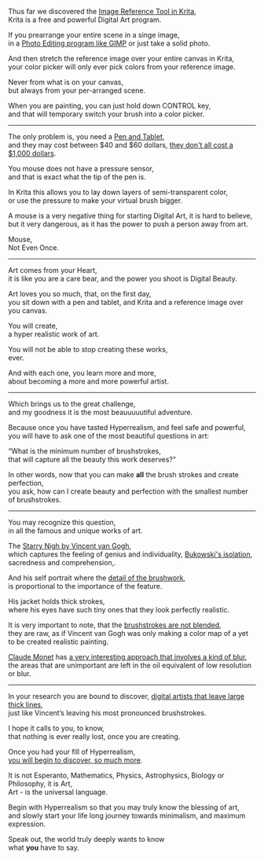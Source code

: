 Thus far we discovered the [Image Reference Tool in Krita](https://www.youtube.com/watch?v=0uCH2z_zLmc),\
Krita is a free and powerful Digital Art program.

If you prearrange your entire scene in a singe image,\
in a [Photo Editing program like GIMP](https://www.youtube.com/results?search_query=GIMP+Tutorial) or just take a solid photo.

And then stretch the reference image over your entire canvas in Krita,\
your color picker will only ever pick colors from your reference image.

Never from what is on your canvas,\
but always from your per-arranged scene.

When you are painting, you can just hold down CONTROL key,\
and that will temporary switch your brush into a color picker.

---

The only problem is, you need a [Pen and Tablet](https://www.amazon.com/s/ref=nb_sb_noss?url=search-alias%3Delectronics\&field-keywords=++Drawing+Tablet),\
and they may cost between $40 and $60 dollars, [they don't all cost a $1,000 dollars](https://www.youtube.com/watch?v=rKzUtWvElr4).

You mouse does not have a pressure sensor,\
and that is exact what the tip of the pen is.

In Krita this allows you to lay down layers of semi-transparent color,\
or use the pressure to make your virtual brush bigger.

A mouse is a very negative thing for starting Digital Art, it is hard to believe,\
but it very dangerous, as it has the power to push a person away from art.

Mouse,\
Not Even Once.

---

Art comes from your Heart,\
it is like you are a care bear, and the power you shoot is Digital Beauty.

Art loves you so much, that, on the first day,\
you sit down with a pen and tablet, and Krita and a reference image over you canvas.

You will create,\
a hyper realistic work of art.

You will not be able to stop creating these works,\
ever.

And with each one, you learn more and more,\
about becoming a more and more powerful artist.

---

Which brings us to the great challenge,\
and my goodness it is the most beauuuuutiful adventure.

Because once you have tasted Hyperrealism, and feel safe and powerful,\
you will have to ask one of the most beautiful questions in art:

“What is the minimum number of brushstrokes,\
that will capture all the beauty this work deserves?”

In other words, now that you can make **all** the brush strokes and create perfection,\
you ask, how can I create beauty and perfection with the smallest number of brushstrokes.

---

You may recognize this question,\
in all the famous and unique works of art.

The [Starry Nigh by Vincent van Gogh](https://www.youtube.com/watch?v=6PndwgJuF3g),\
which captures the feeling of genius and individuality, [Bukowski's isolation](https://www.youtube.com/watch?v=k6_QUhUPrF4), sacredness and comprehension,.

And his self portrait where the [detail of the brushwork](https://www.youtube.com/watch?v=mgxHvV9-liA),\
is proportional to the importance of the feature.

His jacket holds thick strokes,\
where his eyes have such tiny ones that they look perfectly realistic.

It is very important to note, that the [brushstrokes are not blended](https://www.youtube.com/watch?v=WD7aoa256_0),\
they are raw, as if Vincent van Gogh was only making a color map of a yet to be created realistic painting.

[Claude Monet](https://www.youtube.com/watch?v=4Gk85DFluoE) has [a very interesting approach that involves a kind of blur](https://www.youtube.com/watch?v=M1xvAhriXl0),\
the areas that are unimportant are left in the oil equivalent of low resolution or blur.

---

In your research you are bound to discover, [digital artists that leave large thick lines](https://www.youtube.com/watch?v=Nhqtm_NPSE0),\
just like Vincent’s leaving his most pronounced brushstrokes.

I hope it calls to you, to know,\
that nothing is ever really lost, once you are creating.

Once you had your fill of Hyperrealism,\
[you will begin to discover, so much more](https://www.youtube.com/c/SaraTepes/videos).

It is not Esperanto, Mathematics, Physics, Astrophysics, Biology or Philosophy, it is Art,\
Art - is the universal language.

Begin with Hyperrealism so that you may truly know the blessing of art,\
and slowly start your life long journey towards minimalism, and maximum expression.

Speak out, the world truly deeply wants to know\
what **you** have to say.
